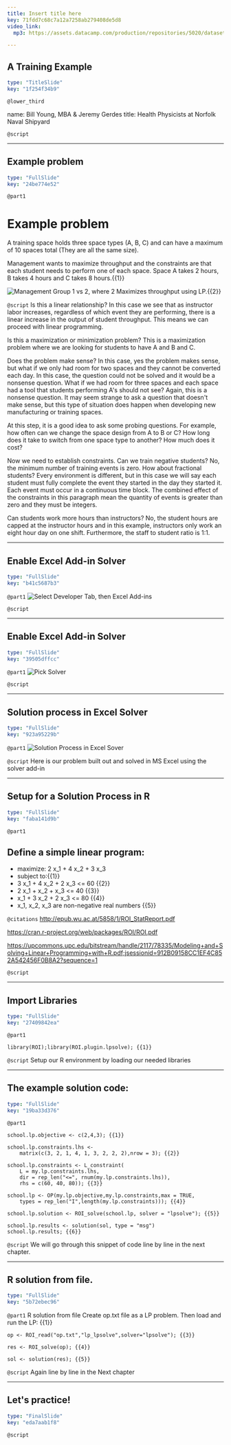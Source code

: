```yaml
---
title: Insert title here
key: 71fdd7c68c7a12a7258ab279408de5d8
video_link:
  mp3: https://assets.datacamp.com/production/repositories/5020/datasets/be5197ecebed0705d03427f9d8425a5299ed99eb/Du_gamla_du_fria.mp3

---
```

## A Training Example

```yaml
type: "TitleSlide"
key: "1f254f34b9"
```

`@lower_third`

name: Bill Young, MBA & Jeremy Gerdes
title: Health Physicists at Norfolk Naval Shipyard


`@script`



---
## Example problem

```yaml
type: "FullSlide"
key: "24be774e52"
```

`@part1`
# Example problem
A training space holds three space types (A, B, C) and can have a maximum of 10 spaces total (They are all the same size).  

Management wants to maximize throughput and the constraints are that each student needs to perform one of each space.  Space A takes 2 hours, B takes 4 hours and C takes 8 hours.{{1}}

![Management Group 1 vs 2, where 2 Maximizes throughput using LP.](https://assets.datacamp.com/production/repositories/5020/datasets/2fdcb325a1966105546b7ca048a000562490da65/LpStudentThroughputExample.png){{2}}


`@script`
Is this a linear relationship?  In this case we see that as instructor labor increases, regardless of which event they are performing, there is a linear increase in the output of student throughput.  This means we can proceed with linear programming.

Is this a maximization or minimization problem?  This is a maximization problem where we are looking for students to have A and B and C.  

Does the problem make sense?  In this case, yes the problem makes sense, but what if we only had room for two spaces and they cannot be converted each day.  In this case, the question could not be solved and it would be a nonsense question.  What if we had room for three spaces and each space had a tool that students performing A's should not see?  Again, this is a nonsense question.  It may seem strange to ask a question that doesn't make sense, but this type of situation does happen when developing new manufacturing or training spaces.

At this step, it is a good idea to ask some probing questions.  For example, how often can we change the space design from A to B or C?  How long does it take to switch from one space type to another?  How much does it cost?

Now we need to establish constraints.  Can we train negative students?  No, the minimum number of training events is zero.  How about fractional students?  Every environment is different, but in this case we will say each student must fully complete the event they started in the day they started it. Each event must occur in a continuous time block.  The combined effect of the constraints in this paragraph mean the quantity of events is greater than zero and they must be integers.

Can students work more hours than instructors?  No, the student hours are capped at the instructor hours and in this example, instructors only work an eight hour day on one shift.  Furthermore, the staff to student ratio is 1:1.


---
## Enable Excel Add-in Solver

```yaml
type: "FullSlide"
key: "b41c5687b3"
```

`@part1`
![Select Developer Tab, then Excel Add-ins](https://assets.datacamp.com/production/repositories/5044/datasets/e02df305e62121f6b43253da8b304ad4abc95920/Excel_PickDev_ExcelAdd-ins.png)


`@script`



---
## Enable Excel Add-in Solver

```yaml
type: "FullSlide"
key: "39505dffcc"
```

`@part1`
![Pick Solver](https://assets.datacamp.com/production/repositories/5044/datasets/0f98c59c99852567e68a25e13dde16f086ca4800/Excel_PickDev_ExcelAdd-ins_SelectSolver.png)


`@script`



---
## Solution process in Excel Solver

```yaml
type: "FullSlide"
key: "923a95229b"
```

`@part1`
![Solution Process in Excel Sover](https://assets.datacamp.com/production/repositories/5020/datasets/09fb3c892bcdbf9f773d7f98acb58bbdc2941e11/Solution%20process%20in%20Excel%20Sover.png)


`@script`
Here is our problem built out and solved in MS Excel using the solver add-in


---
## Setup for a Solution Process in R

```yaml
type: "FullSlide"
key: "faba141d9b"
```

`@part1`
## Define a simple linear program:
- maximize: 2 x_1 + 4 x_2 + 3 x_3 
- subject to:{{1}}
 - 3 x_1 + 4 x_2 + 2 x_3 <= 60 {{2}} 
 - 2 x_1 + x_2 + x_3 <= 40 {{3}} 
 - x_1 + 3 x_2 + 2 x_3 <= 80 {{4}} 
 - x_1, x_2, x_3 are non-negative real numbers {{5}}


`@citations`
http://epub.wu.ac.at/5858/1/ROI_StatReport.pdf

https://cran.r-project.org/web/packages/ROI/ROI.pdf

https://upcommons.upc.edu/bitstream/handle/2117/78335/Modeling+and+Solving+Linear+Programming+with+R.pdf;jsessionid=912B09158CC1EF4C852A542456F0B8A2?sequence=1


`@script`



---
## Import Libraries

```yaml
type: "FullSlide"
key: "27409842ea"
```

`@part1`
```
library(ROI);library(ROI.plugin.lpsolve); {{1}}
```


`@script`
Setup our R environment by loading our needed libraries


---
## The example solution code:

```yaml
type: "FullSlide"
key: "19ba33d376"
```

`@part1`
```
school.lp.objective <- c(2,4,3); {{1}}
```
```
school.lp.constraints.lhs <- 
	matrix(c(3, 2, 1, 4, 1, 3, 2, 2, 2),nrow = 3); {{2}}
```
```
school.lp.constraints <- L_constraint(
	L = my.lp.constraints.lhs,
    dir = rep_len("<=", rnum(my.lp.constraints.lhs)),
    rhs = c(60, 40, 80)); {{3}}
```
```
school.lp <- OP(my.lp.objective,my.lp.constraints,max = TRUE,
	types = rep_len("I",length(my.lp.constraints))); {{4}}
```
```
school.lp.solution <- ROI_solve(school.lp, solver = "lpsolve"); {{5}}
```
```
school.lp.results <- solution(sol, type = "msg")
school.lp.results; {{6}}
```


`@script`
We will go through this snippet of code line by line in the next chapter.


---
## R solution from file.

```yaml
type: "FullSlide"
key: "5b72ebec96"
```

`@part1`
R solution from file
Create op.txt file as a LP problem. 
Then load and run the LP: {{1}}
```
op <- ROI_read("op.txt","lp_lpsolve",solver="lpsolve"); {{3}}
```
```
res <- ROI_solve(op); {{4}}
```
```
sol <- solution(res); {{5}}
```


`@script`
Again line by line in the Next chapter


---
## Let's practice!

```yaml
type: "FinalSlide"
key: "eda7aab1f8"
```

`@script`


